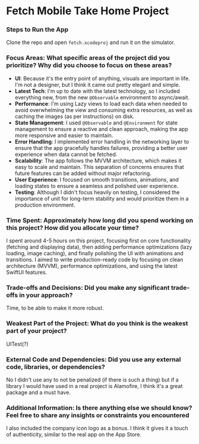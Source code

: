# Fetch Mobile Take Home Project

### Steps to Run the App

Clone the repo and open `fetch.xcodeproj` and run it on the simulator.

### Focus Areas: What specific areas of the project did you prioritize? Why did you choose to focus on these areas?

- **UI**: Because it's the entry point of anything, visuals are important in life. I'm not a designer, but I think it came out pretty elegant and simple.
- **Latest Tech**: I'm up to date with the latest technology, so I included everything new, from the new `@Observable` environment to async/await.
- **Performance**: I'm using Lazy views to load each data when needed to avoid overwhelming the view and consuming extra resources, as well as caching the images (as per instructions) on disk.
- **State Management**: I used `@Observable` and `@Environment` for state management to ensure a reactive and clean approach, making the app more responsive and easier to maintain.
- **Error Handling**: I implemented error handling in the networking layer to ensure that the app gracefully handles failures, providing a better user experience when data cannot be fetched.
- **Scalability**: The app follows the MVVM architecture, which makes it easy to scale and maintain. This separation of concerns ensures that future features can be added without major refactoring.
- **User Experience**: I focused on smooth transitions, animations, and loading states to ensure a seamless and polished user experience.
- **Testing**: Although I didn't focus heavily on testing, I considered the importance of unit for long-term stability and would prioritize them in a production environment.

### Time Spent: Approximately how long did you spend working on this project? How did you allocate your time?

I spent around 4-5 hours on this project, focusing first on core functionality (fetching and displaying data), then adding performance optimizations (lazy loading, image caching), and finally polishing the UI with animations and transitions.
I aimed to write production-ready code by focusing on clean architecture (MVVM), performance optimizations, and using the latest SwiftUI features.

### Trade-offs and Decisions: Did you make any significant trade-offs in your approach?
Time, to be able to make it more robust.

### Weakest Part of the Project: What do you think is the weakest part of your project?
UITest(?)

### External Code and Dependencies: Did you use any external code, libraries, or dependencies?
No I didn't use any to not be penalized (if there is such a thing) but if a library I would have used in a real project is Alamofire, I think it's a great package and a must have.

### Additional Information: Is there anything else we should know? Feel free to share any insights or constraints you encountered
I also included the company icon logo as a bonus. I think it gives it a touch of authenticity, similar to the real app on the App Store.
